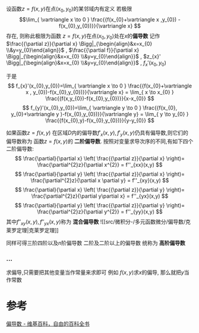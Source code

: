 
设函数$z=f(x,y)$在点$(x_{0},y_{0})$的某邻域内有定义
若极限$$\lim_{ \vartriangle x \to 0 } \frac{{f(x_{0}+\vartriangle x ,y_{0}) - f(x_{0},y_{0})}}{\vartriangle x} $$存在,
则称此极限为函数 $z=f(x,y)$在点$(x_{0},y_{0})$处在$x$的**偏导数**
记作
$\frac{{\partial z}}{\partial x} \Bigg|_{\begin{align}&x=x_{0} \\&y=y_{0}\end{align}}$ , $\frac{{\partial f}}{\partial x} \Bigg|_{\begin{align}&x=x_{0} \\&y=y_{0}\end{align}}$ , $z_{x}' \Bigg|_{\begin{align}&x=x_{0} \\&y=y_{0}\end{align}}$ , $f_{x}'(x_{0},y_{0})$ 

于是
$$
f_{x}'(x_{0},y_{0})=\lim_{ \vartriangle x \to 0 } \frac{{f(x_{0}+\vartriangle x , y_{0})-f(x_{0},y_{0})}}{\vartriangle x} = \lim_{ x \to x_{0} } \frac{{f(x,y_{0})-f(x_{0},y_{0})}}{x-x_{0}}
$$
$$
f_{y}'(x_{0},y_{0})=\lim_{ \vartriangle y \to 0 } \frac{{f(x_{0}, y_{0}+\vartriangle y )-f(x_{0},y_{0})}}{\vartriangle y} = \lim_{ y \to y_{0} } \frac{{f(x_{0},y)-f(x_{0},y_{0})}}{y-y_{0}}
$$

如果函数$z=f(x,y)$ 在区域$D$内的偏导数$f'_{x}(x,y),f'_{y}(x,y)$仍具有偏导数,则它们的偏导数称为 函数$z=f(x,y)$的 **二阶偏导数**.
按照对变量求导次序的不同,有如下四个二阶偏导数:
$$
\frac{\partial}{\partial x} \left( \frac{{\partial z}}{\partial x}
\right)=
\frac{\partial^{2}z}{\partial x^{2}} =
f''_{xx}(x,y)
$$
$$
\frac{\partial}{\partial y} \left( \frac{{\partial z}}{\partial x}
\right)=
\frac{\partial^{2}z}{\partial x \partial y} =
f''_{xy}(x,y)
$$
$$
\frac{\partial}{\partial x} \left( \frac{{\partial z}}{\partial y}
\right)=
\frac{\partial^{2}z}{\partial y\partial x} =
f''_{yx}(x,y)
$$
$$
\frac{\partial}{\partial y} \left( \frac{{\partial z}}{\partial y}
\right)=
\frac{\partial^{2}z}{\partial y^{2}} =
f''_{yy}(x,y)
$$
其中$f''_{xy}(x,y),f''_{yx}(x,y)$称为 **混合偏导数**
	![[src/微积分-/多元函数微分/偏导数/克莱罗定理|克莱罗定理]]

同样可得三阶四阶以及$n$阶偏导数
二阶及二阶以上的偏导数 统称为 **高阶偏导数**

### ...
求偏导,只需要把其他变量当作常量来求即可
例如 $f(x,y)$求$x$的偏导, 那么就把$y$当作常数

# 参考
[偏导数 - 维基百科，自由的百科全书](https://zh.wikipedia.org/wiki/%E5%81%8F%E5%AF%BC%E6%95%B0)

